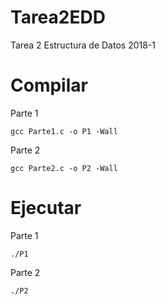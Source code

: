 # Tarea2EDD
Tarea 2 Estructura de Datos 2018-1
# Compilar
Parte 1
```
gcc Parte1.c -o P1 -Wall
```
Parte 2
```
gcc Parte2.c -o P2 -Wall
```
# Ejecutar
Parte 1
```
./P1
```
Parte 2
```
./P2
```
